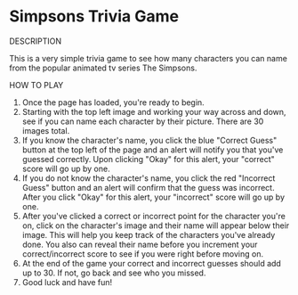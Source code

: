 # Simpsons Trivia Game

DESCRIPTION

This is a very simple trivia game to see how many characters you can name from
the popular animated tv series The Simpsons.

HOW TO PLAY

1. Once the page has loaded, you're ready to begin.
2. Starting with the top left image and working your way across and down,    see if you
   can name each character by their picture. There are 30 images total.
3. If you know the character's name, you click the blue "Correct Guess" button at the top left of
   the page and an alert will notify you that you've guessed correctly. Upon clicking 
   "Okay" for this alert, your "correct" score will go up by one.
4. If you do not know the character's name, you click the red "Incorrect Guess" button and
   an alert will confirm that the guess was incorrect. After you click "Okay" for this alert,
   your "incorrect" score will go up by one.
5. After you've clicked a correct or incorrect point for the character you're on, click on
   the character's image and their name will appear below their image. This will help you
   keep track of the characters you've already done. You also can reveal their name before
   you increment your correct/incorrect score to see if you were right before moving on.
6. At the end of the game your correct and incorrect guesses should add up to 30. If not,
   go back and see who you missed.
7. Good luck and have fun!